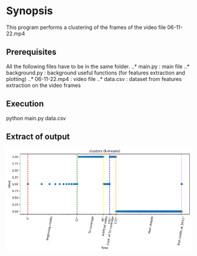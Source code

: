 # Synopsis
This program performs a clustering of the frames of the video file 06-11-22.mp4

## Prerequisites
All the following files have to be in the same folder.
..* main.py : main file
..* background.py : background useful functions (for features extraction and plotting)
..* 06-11-22.mp4 : video file
..* data.csv : dataset from features extraction on the video frames

## Execution
python main.py data.csv

## Extract of output
![alt text](https://github.com/francoisCo/multimedia/blob/master/example.png)